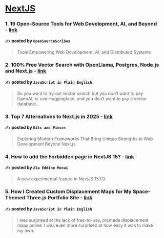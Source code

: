 
<h1><a href=https://medium.com/tag/nextjs/recommended target="_blank" rel="noopener noreferrer">NextJS</a></h1>
<h3>1. 19 Open-Source Tools for Web Development, AI, and Beyond - <a href="https://medium.com/sourcescribes/19-open-source-tools-for-web-development-ai-and-beyond-4f836e434eca" target="_blank" rel="noopener noreferrer">link</a></h3>

✍️ **posted by `OpenSourceScribes`**

<blockquote>Tools Empowering Web Development, AI, and Distributed Systems</blockquote>

<h3>2. 100% Free Vector Search with OpenLlama, Postgres, Node.js and Next.js - <a href="https://medium.com/javascript-in-plain-english/100-free-vector-search-with-openllama-postgres-nodejs-and-nextjs-e496856766f7" target="_blank" rel="noopener noreferrer">link</a></h3>

✍️ **posted by `JavaScript in Plain English`**

<blockquote>So you want to try out vector search but you don’t want to pay OpenAI, or use Huggingface, and you don’t want to pay a vector database…</blockquote>

<h3>3. Top 7 Alternatives to Next.js in 2025 - <a href="https://medium.com/bitsrc/top-7-alternatives-to-next-js-in-2025-917bf9d5ffba" target="_blank" rel="noopener noreferrer">link</a></h3>

✍️ **posted by `Bits and Pieces`**

<blockquote>Exploring Modern Frameworks That Bring Unique Strengths to Web Development Beyond Next.js</blockquote>

<h3>4. How to add the Forbidden page in NextJS 15? - <a href="https://medium.com/@menaiala/how-to-add-the-forbidden-page-in-nextjs-15-573b1f2e3498" target="_blank" rel="noopener noreferrer">link</a></h3>

✍️ **posted by `Ala Eddine Menai`**

<blockquote>A new experimental feature in NextJS 15.1.0.</blockquote>

<h3>5. How I Created Custom Displacement Maps for My Space-Themed Three.js Portfolio Site - <a href="https://medium.com/javascript-in-plain-english/how-i-created-custom-displacement-maps-for-my-space-themed-three-js-portfolio-site-642b52700941" target="_blank" rel="noopener noreferrer">link</a></h3>

✍️ **posted by `JavaScript in Plain English`**

<blockquote>I was surprised at the lack of free-to-use, premade displacement maps online. I was even more surprised at how easy it was to make my own.</blockquote>

